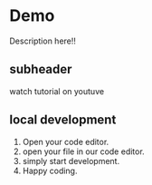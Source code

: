 # Demo

Description here!!

## subheader

watch tutorial on youtuve

## local development

1. Open your code editor.
2. open your file in our code editor.
3. simply start development.
4. Happy coding.